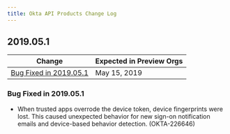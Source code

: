 ```yaml
---
title: Okta API Products Change Log
---
```


## 2019.05.1

| Change                                                                                                       | Expected in Preview Orgs |
|--------------------------------------------------------------------------------------------------------------|--------------------------|
| [Bug Fixed in 2019.05.1](#bugs-fixed-in-2019-05-1)                                                          | May 15, 2019              |

### Bug Fixed in 2019.05.1

* When trusted apps overrode the device token, device fingerprints were lost. This caused unexpected behavior for new sign-on notification emails and device-based behavior detection. (OKTA-226646)
